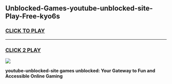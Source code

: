 
## Unblocked-Games-youtube-unblocked-site-Play-Free-kyo6s
<h3>
<a href="https://premium76.site?title=youtube-unblocked-site&ref=20M">CLICK TO PLAY</a></h3>
<hr>

<h3>
<a href="https://premium76.site?title=youtube-unblocked-site&ref=20M">CLICK 2 PLAY</a>
  
</h3>

<a href="https://premium76.site?title=youtube-unblocked-site&ref=19M"><img src="https://clearcache.store/games.png"></a>


**youtube-unblocked-site games unblocked: Your Gateway to Fun and Accessible Online Gaming**
